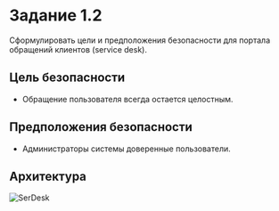 # Задание 1.2

Сформулировать цели и предположения безопасности для портала обращений клиентов (service desk).

## Цель безопасности

 - Обращение пользователя всегда остается целостным.

## Предположения безопасности

- Администраторы системы доверенные пользователи.

## Архитектура

![SerDesk](https://user-images.githubusercontent.com/78073006/208873960-2c170632-cb46-4a64-b781-d16f36370184.png)

